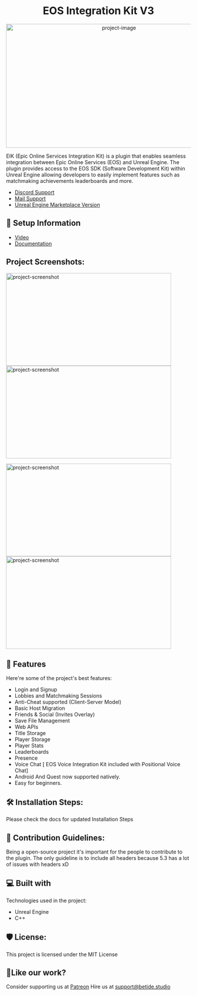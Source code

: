 <h1 align="center" id="title">EOS Integration Kit V3</h1>

<p align="center"><img src="https://socialify.git.ci/betidestudio/EOSIntegrationKit/image?description=1&amp;descriptionEditable=Integrate%20EOS%20in%20few%20clicks%2C%20or%20that%27s%20what%20we%20want%20%3B)&amp;font=Inter&amp;forks=1&amp;language=1&amp;name=1&amp;pattern=Plus&amp;stargazers=1&amp;theme=Auto" alt="project-image" width="600" height="338/"></p>

<p id="description">EIK (Epic Online Services Integration Kit) is a plugin that enables seamless integration between Epic Online Services (EOS) and Unreal Engine. The plugin provides access to the EOS SDK (Software Development Kit) within Unreal Engine allowing developers to easily implement features such as matchmaking achievements leaderboards and more.</p>

- [Discord Support](https://discord.gg/betidestudio)
- [Mail Support](mailto:support@betide.studio)
- [Unreal Engine Marketplace Version](https://www.unrealengine.com/marketplace/en-US/product/eos-integration-kit)

<h2>🚀 Setup Information</h2>

- [Video](https://www.youtube.com/watch?v=tCuE6YOg_-I)
- [Documentation](https://eik.betide.studio)

<h2>Project Screenshots:</h2>

<img src="https://cdn1.epicgames.com/ue/product/Screenshot/Copy%20of%20EOS%20Integration%20Kit-1920x1080-8892797d69c34f8413b3f6bcc2b31ab6.png?resize=1&amp;w=1920" alt="project-screenshot" width="450" height="253/"> <img src="https://cdn1.epicgames.com/ue/product/Screenshot/10-1920x1080-81ef29920c48e9dc8dcca0de5c2e9cbd.png?resize=1&amp;w=1920" alt="project-screenshot" width="450" height="253/">

<img src="https://cdn1.epicgames.com/ue/product/Screenshot/11-1920x1080-f5e47fae54b6ee180aa146c3f0f12d9d.png?resize=1&amp;w=1920" alt="project-screenshot" width="450" height="253/"> <img src="https://cdn1.epicgames.com/ue/product/Screenshot/FinalAsset%209-1920x1080-b48f833c4cb52358d223f31b52913157.png?resize=1&amp;w=1920" alt="project-screenshot" width="450" height="253/">

<h2>🧐 Features</h2>

Here're some of the project's best features:

*   Login and Signup
*   Lobbies and Matchmaking Sessions
*   Anti-Cheat supported (Client-Server Model)
*   Basic Host Migration
*   Friends & Social (Invites Overlay)
*   Save File Management
*   Web APIs
*   Title Storage
*   Player Storage
*   Player Stats
*   Leaderboards
*   Presence
*   Voice Chat \[ EOS Voice Integration Kit included with Positional Voice Chat\]
*   Android And Quest now supported natively.
*   Easy for beginners.

<h2>🛠️ Installation Steps:</h2>

Please check the docs for updated Installation Steps

<h2>🍰 Contribution Guidelines:</h2>

Being a open-source project it's important for the people to contribute to the plugin. The only guideline is to include all headers because 5.3 has a lot of issues with headers xD

  
  
<h2>💻 Built with</h2>

Technologies used in the project:

*   Unreal Engine
*   C++

<h2>🛡️ License:</h2>

This project is licensed under the MIT License

<h2>💖Like our work?</h2>

Consider supporting us at [Patreon](https://www.patreon.com/betide)
Hire us at [support@betide.studio](mailto:support@betide.studio)
